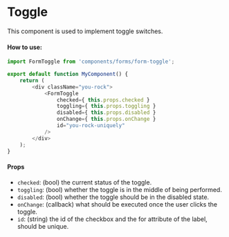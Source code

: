 Toggle
=======

This component is used to implement toggle switches.

#### How to use:

```js
import FormToggle from 'components/forms/form-toggle';

export default function MyComponent() {
	return (
		<div className="you-rock">
			<FormToggle
				checked={ this.props.checked }
				toggling={ this.props.toggling }
				disabled={ this.props.disabled }
				onChange={ this.props.onChange }
				id="you-rock-uniquely"
			/>
		</div>
	);
}
```

#### Props

* `checked`: (bool) the current status of the toggle.
* `toggling`: (bool) whether the toggle is in the middle of being performed.
* `disabled`: (bool) whether the toggle should be in the disabled state.
* `onChange`: (callback) what should be executed once the user clicks the toggle.
* `id`: (string) the id of the checkbox and the for attribute of the label, should be unique.
